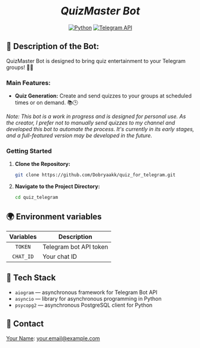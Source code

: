 <h1 align="center"><em>QuizMaster Bot</em></h1>

<p align="center">
<a href="https://www.python.org/downloads"><img src="https://img.shields.io/badge/Python-3.8%2B-yellow?style=plastic" alt="Python"></a>
<a href="https://core.telegram.org/bots/api"><img src="https://img.shields.io/badge/Telegram%20API-Learn%20More-0088cc?style=plastic" alt="Telegram API"></a>
</p>

## 🤖 Description of the Bot:

QuizMaster Bot is designed to bring quiz entertainment to your Telegram groups! 🤖🧠

### Main Features:

- **Quiz Generation:** Create and send quizzes to your groups at scheduled times or on demand. 📚🕒

*Note: This bot is a work in progress and is designed for personal use. As the creator, I prefer not to manually send quizzes to my channel and developed this bot to automate the process. It's currently in its early stages, and a full-featured version may be developed in the future.*



### Getting Started

1. **Clone the Repository:**
    ```bash
    git clone https://github.com/Dobryaakk/quiz_for_telegram.git
    ```

2. **Navigate to the Project Directory:**
    ```bash
    cd quiz_telegram
    ```

## 🌍 Environment variables

|    Variables     | Description                                               |
| :--------------: | --------------------------------------------------------- |
|   `TOKEN`    | Telegram bot API token                                    |
|   `CHAT_ID`    | Your chat ID                                    |


## 🔧 Tech Stack

-   `aiogram` — asynchronous framework for Telegram Bot API
-   `asyncio` — library for asynchronous programming in Python
-   `psycopg2` — asynchronous PostgreSQL client for Python

## 📢 Contact

[Your Name](https://github.com/YourUsername): your.email@example.com
